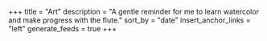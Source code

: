 +++
title = "Art"
description = "A gentle reminder for me to learn watercolor and make progress with the flute."
sort_by = "date"
insert_anchor_links = "left"
generate_feeds = true
+++
